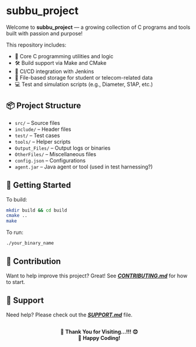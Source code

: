 # subbu_project

Welcome to **subbu_project** — a growing collection of C programs and tools built with passion and purpose!

This repository includes:
- 🧠 Core C programming utilities and logic
- 🛠️ Build support via Make and CMake
- 🔄 CI/CD integration with Jenkins
- 📂 File-based storage for student or telecom-related data
- 💻 Test and simulation scripts (e.g., Diameter, S1AP, etc.)

## 📦 Project Structure

- `src/` – Source files
- `include/` – Header files
- `test/` – Test cases
- `tools/` – Helper scripts
- `Output_Files/` – Output logs or binaries
- `OtherFiles/` – Miscellaneous files
- `config.json` – Configurations
- `agent.jar` – Java agent or tool (used in test harnessing?)

## 🚀 Getting Started

To build:

```bash
mkdir build && cd build
cmake ..
make
```
To run:
```bash
./your_binary_name
```

## 📢 Contribution
Want to help improve this project? Great! See ***[CONTRIBUTING.md](https://github.com/Subbaram1993/subbu_project/blob/main/CONTRIBUTING.md)*** for how to start.

## 🧰 Support
Need help? Please check out the ***[SUPPORT.md](https://github.com/Subbaram1993/subbu_project/blob/main/SUPPORT.md)*** file.

## 
<p align="center">
  🙏 <strong>Thank You for Visiting...!!! 😊</strong><br>
  🎉 <strong>Happy Coding!</strong>
</p>

